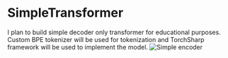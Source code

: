# SimpleTransformer
I plan to build simple decoder only transformer for educational purposes. Custom BPE tokenizer will be used for tokenization and TorchSharp framework will be used to implement the model.
![Simple encoder](https://github.com/user-attachments/assets/56f77fdb-9512-46c9-878b-6f48a7f7a494)

